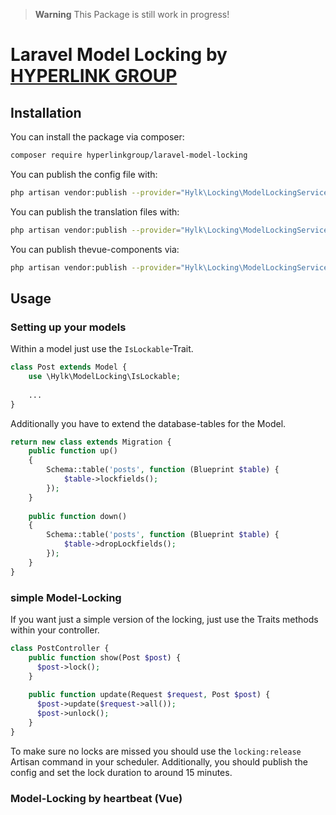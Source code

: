 > **Warning**
> This Package is still work in progress!

# Laravel Model Locking by [HYPERLINK GROUP](https://github.com/orgs/hyperlinkgroup)

## Installation

You can install the package via composer:

```bash
composer require hyperlinkgroup/laravel-model-locking
```

You can publish the config file with:

```bash
php artisan vendor:publish --provider="Hylk\Locking\ModelLockingServiceProvider" --tag="model-locking-config"
```

You can publish the translation files with:

```bash
php artisan vendor:publish --provider="Hylk\Locking\ModelLockingServiceProvider" --tag="model-locking-translations"
```

You can publish thevue-components via:

```bash
php artisan vendor:publish --provider="Hylk\Locking\ModelLockingServiceProvider" --tag="model-locking-vue"
```

## Usage

### Setting up your models
Within a model just use the `IsLockable`-Trait.

```php
class Post extends Model {
    use \Hylk\ModelLocking\IsLockable;
    
    ...
}
```

Additionally you have to extend the database-tables for the Model.

```php
return new class extends Migration {
    public function up()
    {
        Schema::table('posts', function (Blueprint $table) {
            $table->lockfields();
        });
    }
    
    public function down()
    {
        Schema::table('posts', function (Blueprint $table) {
            $table->dropLockfields();
        });
    }
}
```

### simple Model-Locking
If you want just a simple version of the locking, just use the Traits methods within your controller.

```php
class PostController {
    public function show(Post $post) {
      $post->lock();
    }
  
    public function update(Request $request, Post $post) {
      $post->update($request->all());
      $post->unlock();
    }
}
```

To make sure no locks are missed you should use the `locking:release` Artisan command in your scheduler.
Additionally, you should publish the config and set the lock duration to around 15 minutes.

### Model-Locking by heartbeat (Vue)